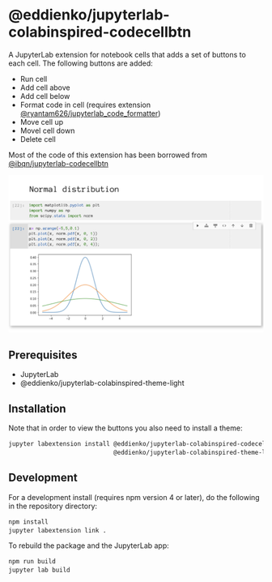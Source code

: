 # @eddienko/jupyterlab-colabinspired-codecellbtn

A JupyterLab extension for notebook cells that adds a set of buttons to each cell.
The following buttons are added:

* Run cell
* Add cell above
* Add cell below
* Format code in cell (requires extension [@ryantam626/jupyterlab_code_formatter](https://github.com/ryantam626/jupyterlab_code_formatter))
* Move cell up
* Movel cell down
* Delete cell

Most of the code of this extension has been borrowed from [@ibqn/jupyterlab-codecellbtn](https://github.com/ibqn/jupyterlab-codecellbtn)

![screenshot](screenshot.png)

## Prerequisites

* JupyterLab
* @eddienko/jupyterlab-colabinspired-theme-light

## Installation

Note that in order to view the buttons you also need to install a theme:

```bash
jupyter labextension install @eddienko/jupyterlab-colabinspired-codecellbtn \
                             @eddienko/jupyterlab-colabinspired-theme-light
```

## Development

For a development install (requires npm version 4 or later), do the following in the repository directory:

```bash
npm install
jupyter labextension link .
```

To rebuild the package and the JupyterLab app:

```bash
npm run build
jupyter lab build
```

